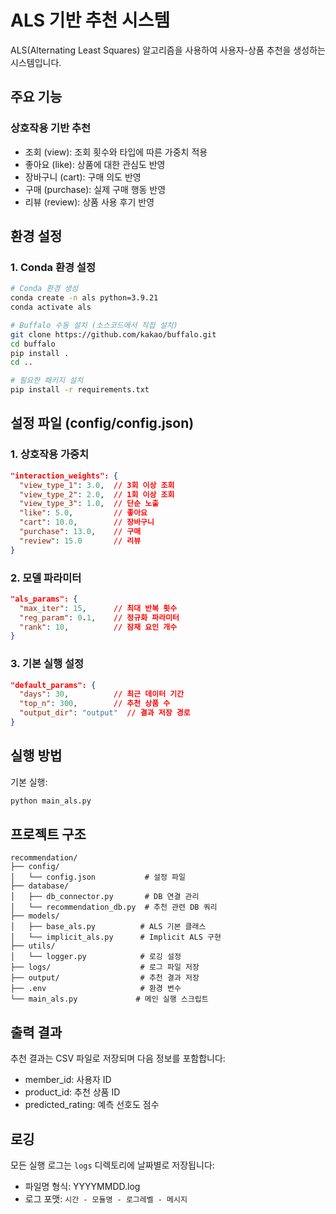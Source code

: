 # ALS 기반 추천 시스템

ALS(Alternating Least Squares) 알고리즘을 사용하여 사용자-상품 추천을 생성하는 시스템입니다.

## 주요 기능

### 상호작용 기반 추천

- 조회 (view): 조회 횟수와 타입에 따른 가중치 적용
- 좋아요 (like): 상품에 대한 관심도 반영
- 장바구니 (cart): 구매 의도 반영
- 구매 (purchase): 실제 구매 행동 반영
- 리뷰 (review): 상품 사용 후기 반영

## 환경 설정

### 1. Conda 환경 설정

```bash
# Conda 환경 생성
conda create -n als python=3.9.21
conda activate als

# Buffalo 수동 설치 (소스코드에서 직접 설치)
git clone https://github.com/kakao/buffalo.git
cd buffalo
pip install .
cd ..

# 필요한 패키지 설치
pip install -r requirements.txt
```

## 설정 파일 (config/config.json)

### 1. 상호작용 가중치

```json
"interaction_weights": {
  "view_type_1": 3.0,  // 3회 이상 조회
  "view_type_2": 2.0,  // 1회 이상 조회
  "view_type_3": 1.0,  // 단순 노출
  "like": 5.0,         // 좋아요
  "cart": 10.0,        // 장바구니
  "purchase": 13.0,    // 구매
  "review": 15.0       // 리뷰
}
```

### 2. 모델 파라미터

```json
"als_params": {
  "max_iter": 15,      // 최대 반복 횟수
  "reg_param": 0.1,    // 정규화 파라미터
  "rank": 10,          // 잠재 요인 개수
}
```

### 3. 기본 실행 설정

```json
"default_params": {
  "days": 30,          // 최근 데이터 기간
  "top_n": 300,        // 추천 상품 수
  "output_dir": "output"  // 결과 저장 경로
}
```

## 실행 방법

기본 실행:

```bash
python main_als.py
```

## 프로젝트 구조

```
recommendation/
├── config/
│   └── config.json           # 설정 파일
├── database/
│   ├── db_connector.py       # DB 연결 관리
│   └── recommendation_db.py  # 추천 관련 DB 쿼리
├── models/
│   ├── base_als.py          # ALS 기본 클래스
│   └── implicit_als.py      # Implicit ALS 구현
├── utils/
│   └── logger.py            # 로깅 설정
├── logs/                    # 로그 파일 저장
├── output/                  # 추천 결과 저장
├── .env                     # 환경 변수
└── main_als.py             # 메인 실행 스크립트
```

## 출력 결과

추천 결과는 CSV 파일로 저장되며 다음 정보를 포함합니다:

- member_id: 사용자 ID
- product_id: 추천 상품 ID
- predicted_rating: 예측 선호도 점수

## 로깅

모든 실행 로그는 `logs` 디렉토리에 날짜별로 저장됩니다:

- 파일명 형식: YYYYMMDD.log
- 로그 포맷: `시간 - 모듈명 - 로그레벨 - 메시지`
